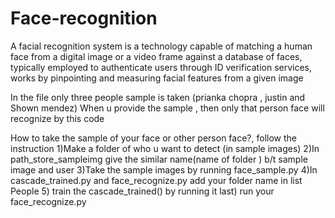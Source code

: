 # Face-recognition
A facial recognition system is a technology capable of matching a human face from a digital image or a video frame against
a database of faces, typically employed to authenticate users through ID verification services, works by pinpointing 
and measuring facial features from a given image

In the file only three people sample is taken (prianka chopra , justin and Shown mendez)
When u provide the sample , then only that person face will recognize by this code



How to take the sample of your face or other person face?, follow the instruction
1)Make a folder of who u want to detect (in sample images)
2)In path_store_sampleimg give the similar name(name of folder ) b/t sample image and user
3)Take the sample images by running face_sample.py
4)In cascade_trained.py and face_recognize.py add your folder name in list People
5) train the cascade_trained() by running it
last) run your face_recognize.py
